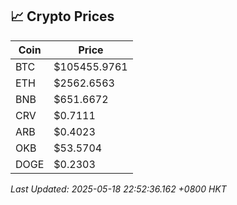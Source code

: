 ## 📈 Crypto Prices

| Coin | Price |
| ---- | ----- |
| BTC | $105455.9761 |
| ETH | $2562.6563 |
| BNB | $651.6672 |
| CRV | $0.7111 |
| ARB | $0.4023 |
| OKB | $53.5704 |
| DOGE | $0.2303 |

_Last Updated: 2025-05-18 22:52:36.162 +0800 HKT_
